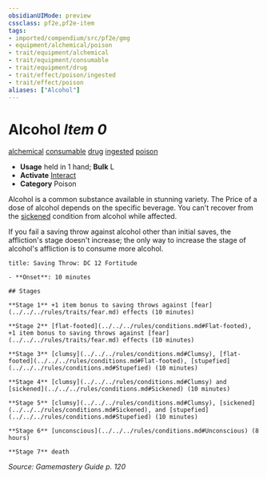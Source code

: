 ```yaml
---
obsidianUIMode: preview
cssclass: pf2e,pf2e-item
tags:
- imported/compendium/src/pf2e/gmg
- equipment/alchemical/poison
- trait/equipment/alchemical
- trait/equipment/consumable
- trait/equipment/drug
- trait/effect/poison/ingested
- trait/effect/poison
aliases: ["Alcohol"]
---
```

# Alcohol *Item 0*  
[alchemical](alchemical.md)  [consumable](consumable.md)  [drug](drug-gmg.md)  [ingested](ingested.md)  [poison](rules/traits/poison.md)  

- **Usage** held in 1 hand; **Bulk** L
- **Activate** [Interact](interact.md)
- **Category** Poison

Alcohol is a common substance available in stunning variety. The Price of a dose of alcohol depends on the specific beverage. You can't recover from the [sickened](conditions.md#Sickened) condition from alcohol while affected.

If you fail a saving throw against alcohol other than initial saves, the affliction's stage doesn't increase; the only way to increase the stage of alcohol's affliction is to consume more alcohol.

```ad-inline-affliction
title: Saving Throw: DC 12 Fortitude

- **Onset**: 10 minutes

## Stages

**Stage 1** +1 item bonus to saving throws against [fear](../../../rules/traits/fear.md) effects (10 minutes)

**Stage 2** [flat-footed](../../../rules/conditions.md#Flat-footed), +1 item bonus to saving throws against [fear](../../../rules/traits/fear.md) effects (10 minutes)

**Stage 3** [clumsy](../../../rules/conditions.md#Clumsy), [flat-footed](../../../rules/conditions.md#Flat-footed), [stupefied](../../../rules/conditions.md#Stupefied) (10 minutes)

**Stage 4** [clumsy](../../../rules/conditions.md#Clumsy) and [sickened](../../../rules/conditions.md#Sickened) (10 minutes)

**Stage 5** [clumsy](../../../rules/conditions.md#Clumsy), [sickened](../../../rules/conditions.md#Sickened), and [stupefied](../../../rules/conditions.md#Stupefied) (10 minutes)

**Stage 6** [unconscious](../../../rules/conditions.md#Unconscious) (8 hours)

**Stage 7** death
```

*Source: Gamemastery Guide p. 120*
